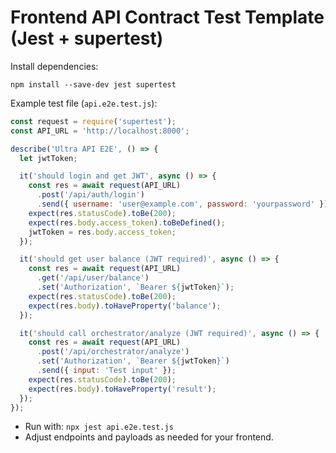 # Frontend API Contract Test Template (Jest + supertest)

Install dependencies:

```
npm install --save-dev jest supertest
```

Example test file (`api.e2e.test.js`):

```js
const request = require('supertest');
const API_URL = 'http://localhost:8000';

describe('Ultra API E2E', () => {
  let jwtToken;

  it('should login and get JWT', async () => {
    const res = await request(API_URL)
      .post('/api/auth/login')
      .send({ username: 'user@example.com', password: 'yourpassword' });
    expect(res.statusCode).toBe(200);
    expect(res.body.access_token).toBeDefined();
    jwtToken = res.body.access_token;
  });

  it('should get user balance (JWT required)', async () => {
    const res = await request(API_URL)
      .get('/api/user/balance')
      .set('Authorization', `Bearer ${jwtToken}`);
    expect(res.statusCode).toBe(200);
    expect(res.body).toHaveProperty('balance');
  });

  it('should call orchestrator/analyze (JWT required)', async () => {
    const res = await request(API_URL)
      .post('/api/orchestrator/analyze')
      .set('Authorization', `Bearer ${jwtToken}`)
      .send({ input: 'Test input' });
    expect(res.statusCode).toBe(200);
    expect(res.body).toHaveProperty('result');
  });
});
```

- Run with: `npx jest api.e2e.test.js`
- Adjust endpoints and payloads as needed for your frontend.
